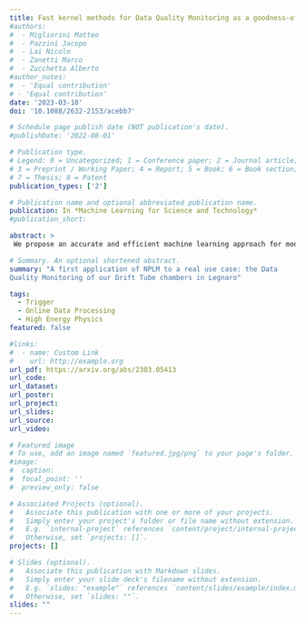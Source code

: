 ```yaml
---
title: Fast kernel methods for Data Quality Monitoring as a goodness-of-fit test'
#authors:
#  - Migliorini Matteo
#  - Pazzini Jacopo
#  - Lai Nicolo 
#  - Zanetti Marco
#  - Zucchetta Alberto
#author_notes:
#  - 'Equal contribution'
# - 'Equal contribution'
date: '2023-03-10'
doi: '10.1088/2632-2153/acebb7'

# Schedule page publish date (NOT publication's date).
#publishDate: '2022-08-01'

# Publication type.
# Legend: 0 = Uncategorized; 1 = Conference paper; 2 = Journal article;
# 3 = Preprint / Working Paper; 4 = Report; 5 = Book; 6 = Book section;
# 7 = Thesis; 8 = Patent
publication_types: ['2']

# Publication name and optional abbreviated publication name.
publication: In *Machine Learning for Science and Technology*
#publication_short: 

abstract: >
 We propose an accurate and efficient machine learning approach for monitoring particle detectors in real-time. The goal is to assess the compatibility of incoming experimental data with a reference dataset, characterising the data behaviour under normal circumstances, via a likelihood-ratio hypothesis test. The model is based on a modern implementation of kernel methods, nonparametric algorithms that can learn any continuous function given enough data. The resulting approach is efficient and agnostic to the type of anomaly that may be present in the data. Our study demonstrates the effectiveness of this strategy on multivariate data from drift tube chamber muon detectors.

# Summary. An optional shortened abstract.
summary: "A first application of NPLM to a real use case: the Data
Quality Monitoring of our Drift Tube chambers in Legnaro"

tags:
  - Trigger
  - Online Data Processing
  - High Energy Physics
featured: false

#links:
#  - name: Custom Link
#    url: http://example.org
url_pdf: https://arxiv.org/abs/2303.05413
url_code:
url_dataset:
url_poster: 
url_project:
url_slides:
url_source:
url_video:

# Featured image
# To use, add an image named `featured.jpg/png` to your page's folder.
#image:
#  caption:
#  focal_point: ''
#  preview_only: false

# Associated Projects (optional).
#   Associate this publication with one or more of your projects.
#   Simply enter your project's folder or file name without extension.
#   E.g. `internal-project` references `content/project/internal-project/index.md`.
#   Otherwise, set `projects: []`.
projects: []

# Slides (optional).
#   Associate this publication with Markdown slides.
#   Simply enter your slide deck's filename without extension.
#   E.g. `slides: "example"` references `content/slides/example/index.md`.
#   Otherwise, set `slides: ""`.
slides: ""
---
```


